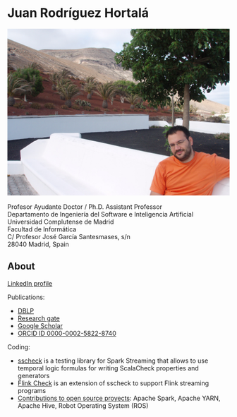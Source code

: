 # Juan Rodríguez Hortalá

![Juan Rodríguez Hortalá on vacation](imgs/me.jpg "Juan Rodríguez Hortalá on vacation")

Profesor Ayudante Doctor / Ph.D. Assistant Professor  
Departamento de Ingeniería del Software e Inteligencia Artificial  
Universidad Complutense de Madrid  
Facultad de Informática  
C/ Profesor José García Santesmases, s/n  
28040 Madrid, Spain

## About

[LinkedIn profile](https://www.linkedin.com/in/juan-rodriguez-hortala/)

Publications:

- [DBLP](https://dblp.uni-trier.de/pers/hd/r/Rodr=iacute=guez=Hortal=aacute=:Juan.html)
- [Research gate](https://www.researchgate.net/profile/Juan_Rodriguez-Hortala)
- [Google Scholar](https://scholar.google.es/citations?user=6VJZpAQAAAAJ&hl=en&authuser=1&oi=sra)
- [ORCID ID 0000-0002-5822-8740](https://orcid.org/0000-0002-5822-8740)

Coding:

- [sscheck](https://github.com/juanrh/sscheck) is a testing library for Spark Streaming that allows to use temporal logic formulas for writing ScalaCheck properties and generators
- [Flink Check](https://github.com/demiourgoi/flink-check) is an extension of sscheck to support Flink streaming programs
- [Contributions to open source proyects](https://github.com/search?q=juan+hortala&type=Commits): Apache Spark, Apache YARN, Apache Hive, Robot Operating System (ROS)